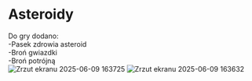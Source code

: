 # Asteroidy
Do gry dodano: \
-Pasek zdrowia asteroid \
-Broń gwiazdki \
-Broń potrójną \
![Zrzut ekranu 2025-06-09 163725](https://github.com/user-attachments/assets/cf4ef976-8e2c-49e7-a79a-8445678b2648)
![Zrzut ekranu 2025-06-09 163632](https://github.com/user-attachments/assets/6e60a3ff-c0ec-460f-bf1d-e77b8883ce60)
